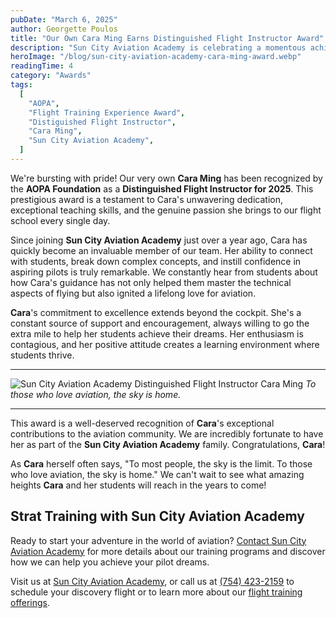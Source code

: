 ```yaml
---
pubDate: "March 6, 2025"
author: Georgette Poulos
title: "Our Own Cara Ming Earns Distinguished Flight Instructor Award"
description: "Sun City Aviation Academy is celebrating a momentous achievement, having been crowned the Best Flight School in the Southern Region by the prestigious 2025 Flight Training Experience Awards, presented by You Can Fly."
heroImage: "/blog/sun-city-aviation-academy-cara-ming-award.webp"
readingTime: 4
category: "Awards"
tags:
  [
    "AOPA",
    "Flight Training Experience Award",
    "Distiguished Flight Instructor",
    "Cara Ming",
    "Sun City Aviation Academy",
  ]
---
```


We're bursting with pride! Our very own **Cara Ming** has been recognized by the **AOPA Foundation** as a **Distinguished Flight Instructor for 2025**. This prestigious award is a testament to Cara's unwavering dedication, exceptional teaching skills, and the genuine passion she brings to our flight school every single day.

Since joining **Sun City Aviation Academy** just over a year ago, Cara has quickly become an invaluable member of our team. Her ability to connect with students, break down complex concepts, and instill confidence in aspiring pilots is truly remarkable. We constantly hear from students about how Cara's guidance has not only helped them master the technical aspects of flying but also ignited a lifelong love for aviation.

**Cara**'s commitment to excellence extends beyond the cockpit. She's a constant source of support and encouragement, always willing to go the extra mile to help her students achieve their dreams. Her enthusiasm is contagious, and her positive attitude creates a learning environment where students thrive.

---

![Sun City Aviation Academy Distinguished Flight Instructor Cara Ming](/blog/sun-city-aviation-academy-cara-ming.jpeg)
_To those who love aviation, the sky is home._

---

This award is a well-deserved recognition of **Cara**'s exceptional contributions to the aviation community. We are incredibly fortunate to have her as part of the **Sun City Aviation Academy** family. Congratulations, **Cara**!

As **Cara** herself often says, "To most people, the sky is the limit. To those who love aviation, the sky is home." We can't wait to see what amazing heights **Cara** and her students will reach in the years to come!

## Strat Training with Sun City Aviation Academy

Ready to start your adventure in the world of aviation? [Contact Sun City Aviation Academy](/contact) for more details about our training programs and discover how we can help you achieve your pilot dreams.

Visit us at [Sun City Aviation Academy](/), or call us at [(754) 423-2159](tel:7544232159) to schedule your discovery flight or to learn more about our [flight training offerings](/flight-training-pilot-programs).
